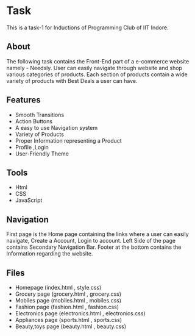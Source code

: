 
# Task

This is a task-1 for Inductions of Programming Club of IIT Indore. 


## About
The following task contains the Front-End part of a e-commerce website namely - Needsly. User can easily navigate through website and shop various categories of products. Each section of products contain a wide variety of products with Best Deals a user can have.
## Features
- Smooth Transitions
- Action Buttons
- A easy to use Navigation system
- Variety of Products 
- Proper Information representing a Product
- Profile ,Login
- User-Friendly Theme
## Tools
- Html
- CSS
- JavaScript

## Navigation
First page is the Home page containing the links where a user can easily navigate, Create a Account, Login to account. Left Side of the page contains Secondary Navigation Bar. Footer at the bottom contains the Information regarding the website.
## Files
- Homepage (index.html , style.css)
- Grocery page (grocery.html , grocery.css)
- Mobiles page (mobiles.html , mobiles.css)
- Fashion page (fashion.html , fashion.css)
- Electronics page (electronics.html , electronics.css)
- Appliances page (sports.html , sports.css)
- Beauty,toys page (beauty.html , beauty.css)
